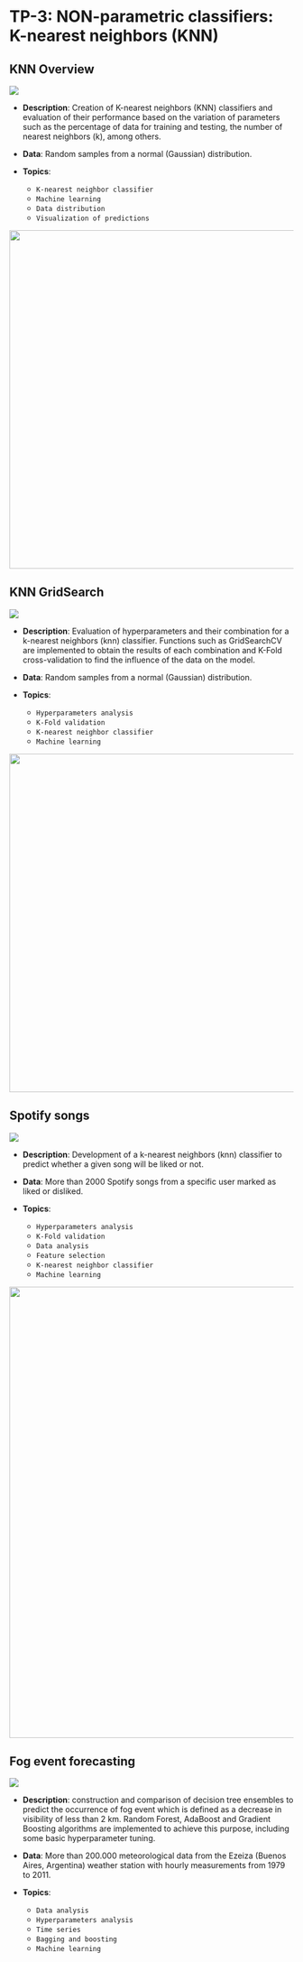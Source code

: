 # TP-3: NON-parametric classifiers: K-nearest neighbors (KNN)


## KNN Overview
[![](https://img.shields.io/badge/Source%20Code-TP%203.1-f55?style=for-the-badge&logo=jupyter&logoColor=white)](https://github.com/Alejandro-ZZ/Machine-Learning-UNS/blob/master/TP-3/3_1_KNN_Overview.ipynb)

* **Description**: Creation of K-nearest neighbors (KNN) classifiers and evaluation of their performance based on the variation of parameters such as the percentage of data for training and testing, the number of nearest neighbors (k), among others.

* **Data**: Random samples from a normal (Gaussian) distribution.

* **Topics**:
  - `K-nearest neighbor classifier`
  - `Machine learning`
  - `Data distribution`
  - `Visualization of predictions`

<p align="center">
<img src="https://github.com/Alejandro-ZZ/Machine-Learning-UNS/assets/71833624/25014e0c-cd3b-4770-ada7-fe66ce9422be" height="600">
</p>


## KNN GridSearch
[![](https://img.shields.io/badge/Source%20Code-TP%203.2-f55?style=for-the-badge&logo=jupyter&logoColor=white)](https://github.com/Alejandro-ZZ/Machine-Learning-UNS/blob/master/TP-3/3_2_KNN_GridSearch.ipynb)

* **Description**: Evaluation of hyperparameters and their combination for a k-nearest neighbors (knn) classifier. Functions such as GridSearchCV are implemented to obtain the results of each combination and K-Fold cross-validation to find the influence of the data on the model.

* **Data**: Random samples from a normal (Gaussian) distribution.

* **Topics**:
  - `Hyperparameters analysis`
  - `K-Fold validation`
  - `K-nearest neighbor classifier`
  - `Machine learning`

<p align="center">
<img src="https://github.com/Alejandro-ZZ/Machine-Learning-UNS/assets/71833624/8cc97c0c-fbdb-4b72-b3c6-b11d928a8ad1" height="600">
</p>


## Spotify songs
[![](https://img.shields.io/badge/Source%20Code-TP%203.3-f55?style=for-the-badge&logo=jupyter&logoColor=white)](https://github.com/Alejandro-ZZ/Machine-Learning-UNS/blob/master/TP-3/3_3_Spotify_songs.ipynb)

* **Description**: Development of a k-nearest neighbors (knn) classifier to predict whether a given song will be liked or not.

* **Data**: More than 2000 Spotify songs from a specific user marked as liked or disliked.

* **Topics**:
  - `Hyperparameters analysis`
  - `K-Fold validation`
  - `Data analysis`
  - `Feature selection`
  - `K-nearest neighbor classifier`
  - `Machine learning`

<p align="center">
<img src="https://github.com/Alejandro-ZZ/Machine-Learning-UNS/assets/71833624/093db202-110f-4e05-8e69-a755a30b6177" height="800">
</p>

## Fog event forecasting
[![](https://img.shields.io/badge/Source%20Code--f55?style=for-the-badge&logo=jupyter&logoColor=white)](https://github.com/Alejandro-ZZ/Machine-Learning/blob/master/TP-3/Fog_event_forecasting.ipynb)

* **Description**: construction and comparison of decision tree ensembles to predict the occurrence of fog event which is defined as a decrease in visibility of less than 2 km. Random Forest, AdaBoost and Gradient Boosting algorithms are implemented to achieve this purpose, including some basic hyperparameter tuning.
  
* **Data**: More than 200.000 meteorological data from the Ezeiza (Buenos Aires, Argentina) weather station with hourly measurements from 1979 to 2011.

* **Topics**:
  - `Data analysis`
  - `Hyperparameters analysis`
  - `Time series`
  - `Bagging and boosting`
  - `Machine learning`
